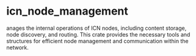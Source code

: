 # icn_node_management
anages the internal operations of ICN nodes, including content storage, node discovery, and routing. This crate provides the necessary tools and structures for efficient node management and communication within the network.
